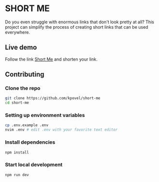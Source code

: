 # SHORT ME

Do you even struggle with enormous links that don't look pretty at all? This
project can simplify the process of creating short links that can be used
everywhere.

## Live demo

Follow the link [Short Me](https://kpovel.vercel.app) and shorten your link.

## Contributing

### Clone the repo

```bash
git clone https://github.com/kpovel/short-me
cd short-me
```

### Setting up environment variables

```bash
cp .env.example .env
nvim .env # edit .env with your favorite text editor
```

### Install dependencies

```bash
npm install
```

### Start local development

```bash
npm run dev
```

